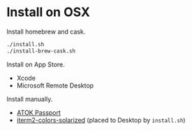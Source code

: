 Install on OSX
==============

Install homebrew and cask.

```sh
./install.sh
./install-brew-cask.sh
```

Install on App Store.

* Xcode
* Microsoft Remote Desktop

Install manually.

* [ATOK Passport](https://www.justmyshop.com/camp/atok_passport/dl/)
* [iterm2-colors-solarized](https://github.com/altercation/solarized/tree/master/iterm2-colors-solarized) (placed to Desktop by `install.sh`)

